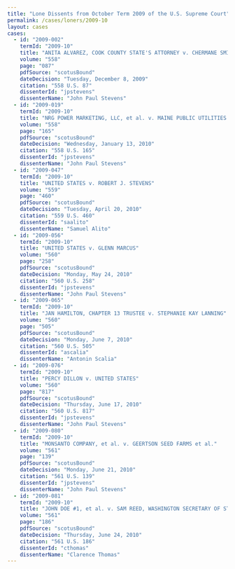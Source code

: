 ```yaml
---
title: "Lone Dissents from October Term 2009 of the U.S. Supreme Court"
permalink: /cases/loners/2009-10
layout: cases
cases:
  - id: "2009-002"
    termId: "2009-10"
    title: "ANITA ALVAREZ, COOK COUNTY STATE'S ATTORNEY v. CHERMANE SMITH et al."
    volume: "558"
    page: "087"
    pdfSource: "scotusBound"
    dateDecision: "Tuesday, December 8, 2009"
    citation: "558 U.S. 87"
    dissenterId: "jpstevens"
    dissenterName: "John Paul Stevens"
  - id: "2009-019"
    termId: "2009-10"
    title: "NRG POWER MARKETING, LLC, et al. v. MAINE PUBLIC UTILITIES COMMISSION et al."
    volume: "558"
    page: "165"
    pdfSource: "scotusBound"
    dateDecision: "Wednesday, January 13, 2010"
    citation: "558 U.S. 165"
    dissenterId: "jpstevens"
    dissenterName: "John Paul Stevens"
  - id: "2009-047"
    termId: "2009-10"
    title: "UNITED STATES v. ROBERT J. STEVENS"
    volume: "559"
    page: "460"
    pdfSource: "scotusBound"
    dateDecision: "Tuesday, April 20, 2010"
    citation: "559 U.S. 460"
    dissenterId: "saalito"
    dissenterName: "Samuel Alito"
  - id: "2009-056"
    termId: "2009-10"
    title: "UNITED STATES v. GLENN MARCUS"
    volume: "560"
    page: "258"
    pdfSource: "scotusBound"
    dateDecision: "Monday, May 24, 2010"
    citation: "560 U.S. 258"
    dissenterId: "jpstevens"
    dissenterName: "John Paul Stevens"
  - id: "2009-065"
    termId: "2009-10"
    title: "JAN HAMILTON, CHAPTER 13 TRUSTEE v. STEPHANIE KAY LANNING"
    volume: "560"
    page: "505"
    pdfSource: "scotusBound"
    dateDecision: "Monday, June 7, 2010"
    citation: "560 U.S. 505"
    dissenterId: "ascalia"
    dissenterName: "Antonin Scalia"
  - id: "2009-076"
    termId: "2009-10"
    title: "PERCY DILLON v. UNITED STATES"
    volume: "560"
    page: "817"
    pdfSource: "scotusBound"
    dateDecision: "Thursday, June 17, 2010"
    citation: "560 U.S. 817"
    dissenterId: "jpstevens"
    dissenterName: "John Paul Stevens"
  - id: "2009-080"
    termId: "2009-10"
    title: "MONSANTO COMPANY, et al. v. GEERTSON SEED FARMS et al."
    volume: "561"
    page: "139"
    pdfSource: "scotusBound"
    dateDecision: "Monday, June 21, 2010"
    citation: "561 U.S. 139"
    dissenterId: "jpstevens"
    dissenterName: "John Paul Stevens"
  - id: "2009-081"
    termId: "2009-10"
    title: "JOHN DOE #1, et al. v. SAM REED, WASHINGTON SECRETARY OF STATE, et al."
    volume: "561"
    page: "186"
    pdfSource: "scotusBound"
    dateDecision: "Thursday, June 24, 2010"
    citation: "561 U.S. 186"
    dissenterId: "cthomas"
    dissenterName: "Clarence Thomas"
---
```

